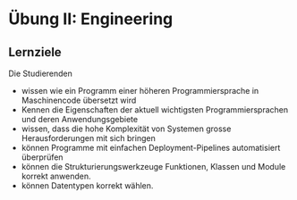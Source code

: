 # Übung II: Engineering

## Lernziele

Die Studierenden

 - wissen wie ein Programm einer höheren Programmiersprache in Maschinencode übersetzt wird
 - Kennen die Eigenschaften der aktuell wichtigsten Programmiersprachen und deren Anwendungsgebiete
 - wissen, dass die hohe Komplexität von Systemen grosse Herausforderungen mit sich bringen
 - können Programme mit einfachen Deployment-Pipelines automatisiert überprüfen
 - können die Strukturierungswerkzeuge Funktionen, Klassen und Module korrekt anwenden.
 - können Datentypen korrekt wählen.